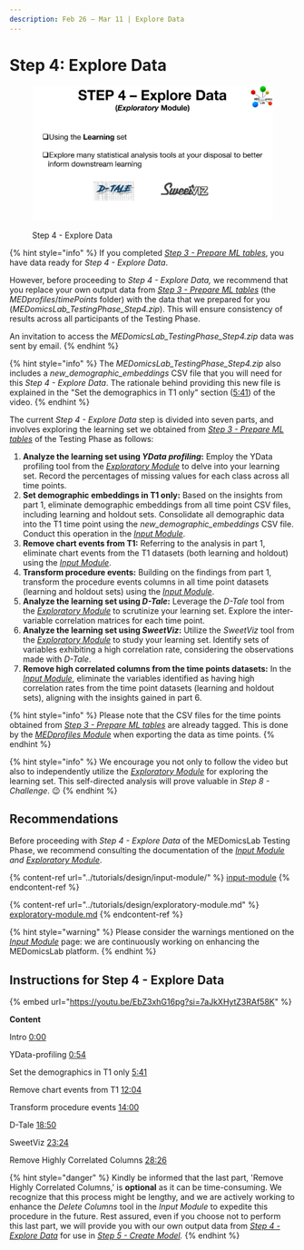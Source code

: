 ```yaml
---
description: Feb 26 – Mar 11 | Explore Data
---
```


# Step 4: Explore Data

<figure><img src="../.gitbook/assets/MEDomicsLab-TestingPhase-12.png" alt=""><figcaption><p>Step 4 - Explore Data</p></figcaption></figure>

{% hint style="info" %}
If you completed [_Step 3 - Prepare ML tables_](step-3.md), you have data ready for _Step 4 - Explore Data_.&#x20;

However, before proceeding to _Step 4 - Explore Data,_ we recommend that you replace your own output data from [_Step 3 - Prepare ML tables_](step-3.md) (the _MEDprofiles_/_timePoints_ folder) with the data that we prepared for you (_MEDomicsLab\_TestingPhase\_Step4.zip_). This will ensure consistency of results across all participants of the Testing Phase.&#x20;

An invitation to access the _MEDomicsLab\_TestingPhase\_Step4.zip_ data was sent by email.&#x20;
{% endhint %}

{% hint style="info" %}
The _MEDomicsLab\_TestingPhase\_Step4.zip_ also includes a _new\_demographic\_embeddings_ CSV file that you will need for this _Step 4 - Explore Data_. The rationale behind providing this new file is explained in the "Set the demographics in T1 only" section ([5:41](https://www.youtube.com/watch?v=EbZ3xhG16pg\&t=341s)) of the video.
{% endhint %}

The current _Step 4 - Explore Data_ step is divided into seven parts, and involves exploring the learning set we obtained from [_Step 3 - Prepare ML tables_](step-3.md) of the Testing Phase as follows:

1. **Analyze the learning set using&#x20;**_**YData profiling**_**:** Employ the YData profiling tool from the [_Exploratory Module_](../tutorials/design/exploratory-module.md) to delve into your learning set. Record the percentages of missing values for each class across all time points.
2. **Set demographic embeddings in T1 only:** Based on the insights from part 1, eliminate demographic embeddings from all time point CSV files, including learning and holdout sets. Consolidate all demographic data into the T1 time point using the _new\_demographic\_embeddings_ CSV file. Conduct this operation in the [_Input Module_](../tutorials/design/input-module/).
3. **Remove chart events from T1:** Referring to the analysis in part 1, eliminate chart events from the T1 datasets (both learning and holdout) using the [_Input Module_](../tutorials/design/input-module/).&#x20;
4. **Transform procedure events:** Building on the findings from part 1, transform the procedure events columns in all time point datasets (learning and holdout sets) using the [_Input Module_](../tutorials/design/input-module/).
5. **Analyze the learning set using &#x20;**_**D-Tale**_**:** Leverage the _D-Tale_ tool from the [_Exploratory Module_](../tutorials/design/exploratory-module.md) to scrutinize your learning set. Explore the inter-variable correlation matrices for each time point.
6. **Analyze the learning set using &#x20;**_**SweetViz**_**:** Utilize the _SweetViz_ tool from the [_Exploratory Module_](../tutorials/design/exploratory-module.md) to study your learning set. Identify sets of variables exhibiting a high correlation rate, considering the observations made with _D-Tale_.
7. **Remove high correlated columns from the time points datasets:** In the [_Input Module_](../tutorials/design/input-module/), eliminate the variables identified as having high correlation rates from the time point datasets (learning and holdout sets), aligning with the insights gained in part 6.

{% hint style="info" %}
Please note that the CSV files for the time points obtained from [_Step 3 - Prepare ML tables_](step-3.md) are already tagged. This is done by the [_MEDprofiles Module_](../tutorials/design/input-module/medprofiles/) when exporting the data as time points.
{% endhint %}

{% hint style="info" %}
We encourage you not only to follow the video but also to independently utilize the [_Exploratory Module_](../tutorials/design/exploratory-module.md) for exploring the learning set. This self-directed analysis will prove valuable in _Step 8 - Challenge_. :wink:&#x20;
{% endhint %}

## Recommendations

Before proceeding with _Step 4 - Explore Data_ of the MEDomicsLab Testing Phase, we recommend consulting the documentation of the [_Input Module_](../tutorials/design/input-module/) _and_ [_Exploratory Module_](../tutorials/design/exploratory-module.md).

{% content-ref url="../tutorials/design/input-module/" %}
[input-module](../tutorials/design/input-module/)
{% endcontent-ref %}

{% content-ref url="../tutorials/design/exploratory-module.md" %}
[exploratory-module.md](../tutorials/design/exploratory-module.md)
{% endcontent-ref %}

{% hint style="warning" %}
Please consider the warnings mentioned on the [_Input Module_](../tutorials/design/input-module/) page: we are continuously working on enhancing the MEDomicsLab platform.
{% endhint %}

## Instructions for Step 4 - Explore Data

{% embed url="https://youtu.be/EbZ3xhG16pg?si=7aJkXHytZ3RAf58K" %}

**Content**

Intro [0:00](https://www.youtube.com/watch?v=EbZ3xhG16pg\&t=0s)

YData-profiling [0:54](https://www.youtube.com/watch?v=EbZ3xhG16pg\&t=54s)

Set the demographics in T1 only [5:41](https://www.youtube.com/watch?v=EbZ3xhG16pg\&t=341s)

Remove chart events from T1 [12:04](https://www.youtube.com/watch?v=EbZ3xhG16pg\&t=724s)

Transform procedure events [14:00](https://www.youtube.com/watch?v=EbZ3xhG16pg\&t=840s)

D-Tale [18:50](https://www.youtube.com/watch?v=EbZ3xhG16pg\&t=1130s)

SweetViz [23:24](https://www.youtube.com/watch?v=EbZ3xhG16pg\&t=1404s)

Remove Highly Correlated Columns [28:26](https://www.youtube.com/watch?v=EbZ3xhG16pg\&t=1706s)

{% hint style="danger" %}
Kindly be informed that the last part, 'Remove Highly Correlated Columns,' is **optional** as it can be time-consuming. We recognize that this process might be lengthy, and we are actively working to enhance the _Delete Columns_ tool in the _Input Module_ to expedite this procedure in the future. Rest assured, even if you choose not to perform this last part, we will provide you with our own output data from [_Step 4 - Explore Data_](step-4.md) for use in [_Step 5 - Create Model_](step-5.md)_._
{% endhint %}
